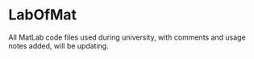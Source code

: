 # LabOfMat
All MatLab code files used during university, with comments and usage notes added, will be updating.
